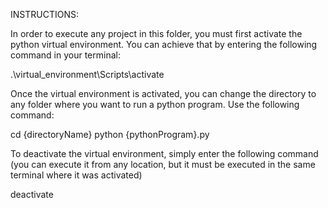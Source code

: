 INSTRUCTIONS:

  In order to execute any project in this folder, you must first activate the python virtual environment. You can achieve that by entering the following command in your terminal:

  .\virtual_environment\Scripts\activate

  Once the virtual environment is activated, you can change the directory to any folder where you want to run a python program. Use the following command:

  cd {directoryName}
  python {pythonProgram}.py

  To deactivate the virtual environment, simply enter the following command (you can execute it from any location, but it must be executed in the same terminal where it was activated)

  deactivate